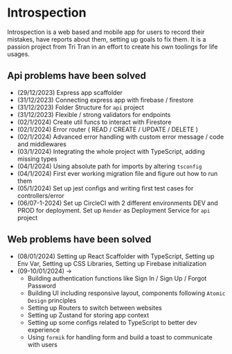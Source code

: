 # Introspection

Introspection is a web based and mobile app for users to record their mistakes, have reports about them, setting up goals to fix them. It is a passion project from Tri Tran in an effort to create his own toolings for life usages.

## Api problems have been solved

- (29/12/2023) Express app scaffolder
- (31/12/2023) Connecting express app with firebase / firestore
- (31/12/2023) Folder Structure for `api` project
- (31/12/2023) Flexible / strong validators for endpoints
- (02/1/2024) Create util funcs to interact with Firestore
- (02/1/2024) Error router ( READ / CREATE / UPDATE / DELETE )
- (02/1/2024) Advanced error handling with custom error message / code and middlewares
- (03/1/2024) Integrating the whole project with TypeScript, adding missing types
- (04/1/2024) Using absolute path for imports by altering `tsconfig`
- (04/1/2024) First ever working migration file and figure out how to run them
- (05/1/2024) Set up jest configs and writing first test cases for controllers/error
- (06/07-1-2024) Set up CircleCI with 2 different environments DEV and PROD for deployment. Set up `Render` as Deployment Service for `api` project

## Web problems have been solved

- (08/01/2024) Setting up React Scaffolder with TypeScript, Setting up Env Var, Setting up CSS Libraries, Setting up Firebase initialization
- (09-10/01/2024) ->
  - Building authentication functions like Sign In / Sign Up / Forgot Password
  - Building UI including responsive layout, components following `Atomic Design` principles
  - Setting up Routers to switch between websites
  - Setting up Zustand for storing app context
  - Setting up some configs related to TypeScript to better dev experience
  - Using `formik` for handling form and build a toast to communicate with users

